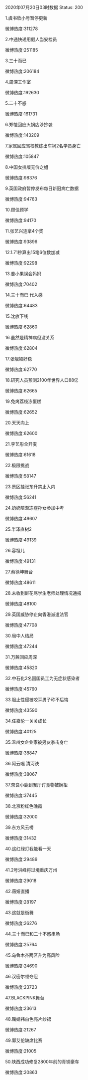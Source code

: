 2020年07月20日03时数据
Status: 200

1.虞书欣小号暂停更新

微博热度:311278

2.中通快递用假人当安检员

微博热度:251185

3.三十而已

微博热度:206184

4.周深工作室

微博热度:192630

5.二十不惑

微博热度:161731

6.郑恺回应火锅店涉抄袭

微博热度:143209

7.家属回应驾校教练出车祸2名学员身亡

微博热度:105847

8.中国女排版无价之姐

微博热度:98376

9.英国政府暂停发布每日新冠病亡数据

微博热度:94763

10.顾佳顾学

微博热度:94170

11.张艺兴连拿4个奖

微博热度:93896

12.1.71秒算出15笔6位数加减

微博热度:92298

13.姜小果误会妈妈

微博热度:70402

14.三十而已 代入感

微博热度:64483

15.沈放下线

微博热度:62860

16.虽然是精神病但没关系

微博热度:62804

17.张靓颖好稳

微博热度:62770

18.研究人员预测2100年世界人口88亿

微博热度:62665

19.免烤荔枝冻蛋糕

微博热度:62652

20.天天向上

微博热度:62600

21.李艺彤全开麦

微博热度:61618

22.极限挑战

微博热度:58147

23.景区挂张东升禁止入内

微博热度:56241

24.奶奶陪渐冻症孙女参加中考

微博热度:49607

25.半泽直树2

微博热度:49139

26.容祖儿

微博热度:49131

27.蔡徐坤舞台

微博热度:48611

28.未收到鲜花骂学生老师处理情况通报

微博热度:48100

29.英国威胁停止向香港派遣法官

微博热度:47708

30.局中人结局

微博热度:47244

31.万茜回应周深

微博热度:45820

32.中石化2名回国员工为无症状感染者

微博热度:45760

33.阻止性侵被咬耳男子称不后悔

微博热度:43590

34.任嘉伦一关关成长

微博热度:40125

35.温州女企业家被男友拳击身亡

微博热度:38847

36.阿云嘎 清河诀

微博热度:38067

37.奈良小鹿到餐厅讨食物被婉拒

微博热度:37445

38.北京粉红色晚霞

微博热度:32000

39.东方风云榜

微博热度:31432

40.这红绿灯我能看一天

微博热度:29489

41.2号洪峰将过境重庆万州

微博热度:29018

42.薇娅直播

微博热度:28197

43.这就是街舞

微博热度:26276

44.三十而已和二十不惑串场

微博热度:25764

45.乌鲁木齐两区升为高风险

微博热度:24690

46.汉密尔顿夺冠

微博热度:23723

47.BLACKPINK舞台

微博热度:23613

48.鞠婧祎白色亮片纱裙

微博热度:21267

49.郭艾伦缺席比赛

微博热度:21005

50.陕西成功修复2800年前的青铜豪车

微博热度:20863


